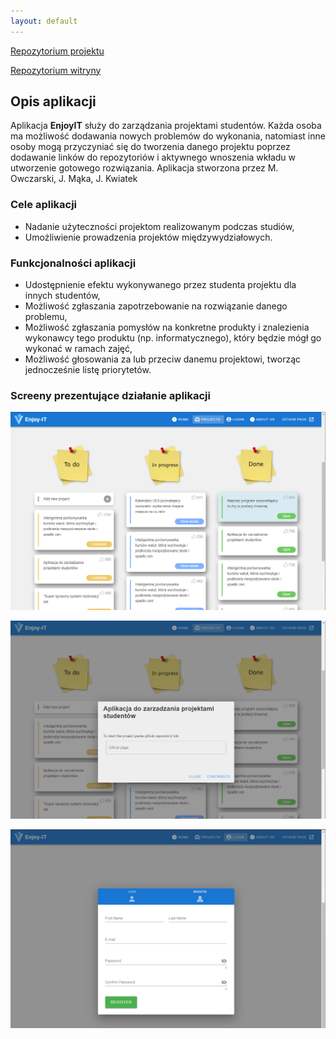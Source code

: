 ```yaml
---
layout: default
---
```

[Repozytorium projektu](https://github.com/flowerasny/EnjoyIT)

[Repozytorium witryny](https://github.com/jmaka96/jmaka96.github.io)

## Opis aplikacji

Aplikacja **EnjoyIT** służy do zarządzania projektami studentów. Każda osoba ma możliwość dodawania nowych problemów do wykonania, natomiast inne osoby mogą przyczyniać się do tworzenia danego projektu poprzez dodawanie linków do repozytoriów i aktywnego wnoszenia wkładu w utworzenie gotowego rozwiązania. Aplikacja stworzona przez M. Owczarski, J. Mąka, J. Kwiatek

### Cele aplikacji

*   Nadanie użyteczności projektom realizowanym podczas studiów,
*   Umożliwienie prowadzenia projektów międzywydziałowych.

### Funkcjonalności aplikacji

*   Udostępnienie efektu wykonywanego przez studenta projektu dla innych studentów,
*   Możliwość zgłaszania zapotrzebowanie na rozwiązanie danego problemu,
*   Możliwość zgłaszania pomysłów na konkretne produkty i znalezienia wykonawcy tego produktu (np. informatycznego), który będzie mógł go wykonać w ramach zajęć,
*   Możliwość głosowania za lub przeciw danemu projektowi, tworząc jednocześnie listę priorytetów.

### Screeny prezentujące działanie aplikacji

![screen1](./assets/images/screen1.png)

![screen2](./assets/images/screen2.png)

![screen3](./assets/images/screen3.png)